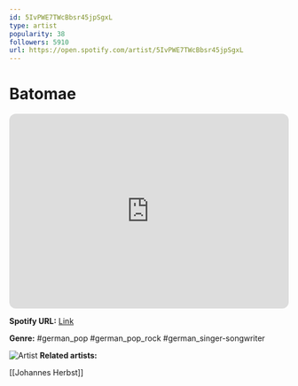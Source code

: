 ```yaml
---
id: 5IvPWE7TWcBbsr45jpSgxL
type: artist
popularity: 38
followers: 5910
url: https://open.spotify.com/artist/5IvPWE7TWcBbsr45jpSgxL
---
```

# Batomae

<iframe style="border-radius:12px" src="https://open.spotify.com/embed/artist/5IvPWE7TWcBbsr45jpSgxL" width="100%" height="352" frameBorder="0" allowfullscreen="" allow="autoplay; clipboard-write; encrypted-media; fullscreen; picture-in-picture" loading="lazy"></iframe>

**Spotify URL:** [Link](https://open.spotify.com/artist/5IvPWE7TWcBbsr45jpSgxL)

**Genre:**  #german_pop #german_pop_rock #german_singer-songwriter

![Artist](https://i.scdn.co/image/ab6761610000e5eb3e7c456cd9259c27df264a4e)
**Related artists:**

[[Johannes Herbst]]
